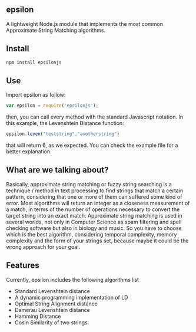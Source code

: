 epsilon
---

A lightweight Node.js module that implements the most common Approximate String Matching algorithms.

Install
---
```bash
npm install epsilonjs
```
Use
---
Import epsilon as follow:

```js
var epsilon = require('epsilonjs');
```
then, you can call every method with the standard Javascript notation. In this example, the Levenshtein Distance function:

```js
epsilon.leven("teststring","anotherstring")
```
that will return 6, as we expected. You can check the example file for a better explanation.

What are we talking about?
---
Basically, approximate string matching or fuzzy string searching is a technique / method in text processing to find strings that match a certain pattern, considering that one or more of them can suffered some kind of error. Most algorithms will return an integer as a closeness measurement of a match, in terms of the number of operations necessary to convert the target string into an exact match. Approximate string matching is used in several worlds, not only in Computer Science as spam filtering and spell checking software but also in biology and music. So you have to choose which is the best algorithm, considering temporal complexity, memory complexity and the form of your strings set, because maybe it could be the wrong approach for your goal.

Features
---
Currently, epsilon includes the following algorithms list
* Standard Levenshtein distance
* A dynamic programming implementation of LD
* Optimal String Alignment distance
* Damerau Levenshtein distance
* Hamming Distance
* Cosin Similarity of two strings

